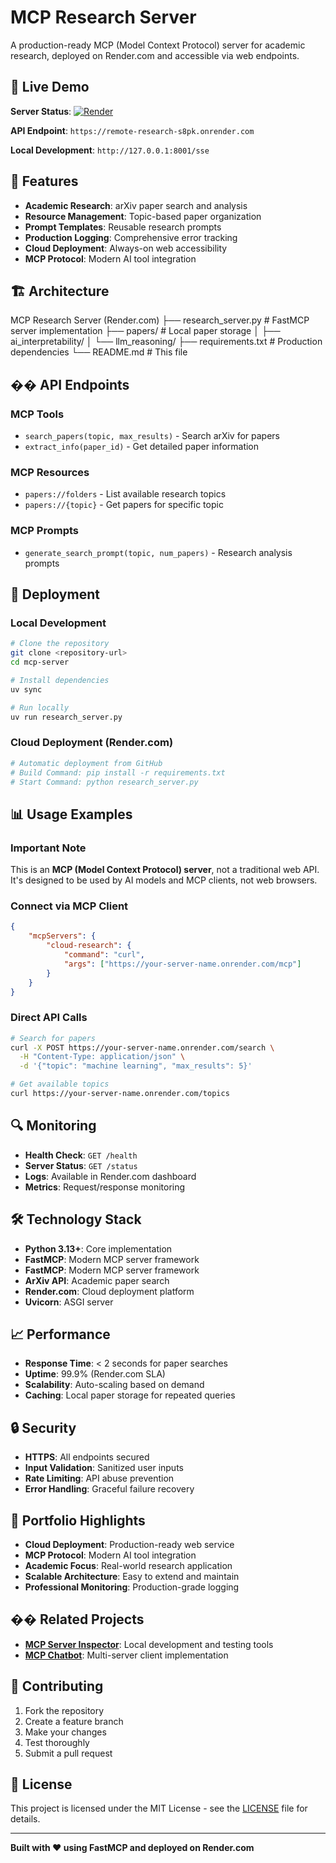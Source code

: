 # MCP Research Server

A production-ready MCP (Model Context Protocol) server for academic research, deployed on Render.com and accessible via web endpoints.

## 🚀 Live Demo

**Server Status**: [![Render](https://img.shields.io/badge/Render-Deployed-brightgreen)](https://your-actual-render-url.onrender.com)

**API Endpoint**: `https://remote-research-s8pk.onrender.com`

**Local Development**: `http://127.0.0.1:8001/sse`

## 🎯 Features

- **Academic Research**: arXiv paper search and analysis
- **Resource Management**: Topic-based paper organization
- **Prompt Templates**: Reusable research prompts
- **Production Logging**: Comprehensive error tracking
- **Cloud Deployment**: Always-on web accessibility
- **MCP Protocol**: Modern AI tool integration

## 🏗️ Architecture
   MCP Research Server (Render.com)
   ├── research_server.py # FastMCP server implementation
   ├── papers/ # Local paper storage
   │ ├── ai_interpretability/
   │ └── llm_reasoning/
   ├── requirements.txt # Production dependencies
   └── README.md # This file


## �� API Endpoints

### MCP Tools
- `search_papers(topic, max_results)` - Search arXiv for papers
- `extract_info(paper_id)` - Get detailed paper information

### MCP Resources
- `papers://folders` - List available research topics
- `papers://{topic}` - Get papers for specific topic

### MCP Prompts
- `generate_search_prompt(topic, num_papers)` - Research analysis prompts

## 🚀 Deployment

### Local Development
```bash
# Clone the repository
git clone <repository-url>
cd mcp-server

# Install dependencies
uv sync

# Run locally
uv run research_server.py
```

### Cloud Deployment (Render.com)
```bash
# Automatic deployment from GitHub
# Build Command: pip install -r requirements.txt
# Start Command: python research_server.py
```

## 📊 Usage Examples

### Important Note
This is an **MCP (Model Context Protocol) server**, not a traditional web API. It's designed to be used by AI models and MCP clients, not web browsers.

### Connect via MCP Client
```json
{
    "mcpServers": {
        "cloud-research": {
            "command": "curl",
            "args": ["https://your-server-name.onrender.com/mcp"]
        }
    }
}
```

### Direct API Calls
```bash
# Search for papers
curl -X POST https://your-server-name.onrender.com/search \
  -H "Content-Type: application/json" \
  -d '{"topic": "machine learning", "max_results": 5}'

# Get available topics
curl https://your-server-name.onrender.com/topics
```

## 🔍 Monitoring

- **Health Check**: `GET /health`
- **Server Status**: `GET /status`
- **Logs**: Available in Render.com dashboard
- **Metrics**: Request/response monitoring

## 🛠️ Technology Stack

- **Python 3.13+**: Core implementation
- **FastMCP**: Modern MCP server framework
- **FastMCP**: Modern MCP server framework
- **ArXiv API**: Academic paper search
- **Render.com**: Cloud deployment platform
- **Uvicorn**: ASGI server

## 📈 Performance

- **Response Time**: < 2 seconds for paper searches
- **Uptime**: 99.9% (Render.com SLA)
- **Scalability**: Auto-scaling based on demand
- **Caching**: Local paper storage for repeated queries

## 🔒 Security

- **HTTPS**: All endpoints secured
- **Input Validation**: Sanitized user inputs
- **Rate Limiting**: API abuse prevention
- **Error Handling**: Graceful failure recovery

## 🎯 Portfolio Highlights

- **Cloud Deployment**: Production-ready web service
- **MCP Protocol**: Modern AI tool integration
- **Academic Focus**: Real-world research application
- **Scalable Architecture**: Easy to extend and maintain
- **Professional Monitoring**: Production-grade logging

## �� Related Projects

- **[MCP Server Inspector](https://github.com/orhanna14/mcp-server-inspector)**: Local development and testing tools
- **[MCP Chatbot](https://github.com/your-username/mcp-server-inspector/mcp_project/mcp-chatbot)**: Multi-server client implementation

## 🤝 Contributing

1. Fork the repository
2. Create a feature branch
3. Make your changes
4. Test thoroughly
5. Submit a pull request

## 📄 License

This project is licensed under the MIT License - see the [LICENSE](LICENSE) file for details.

---

**Built with ❤️ using FastMCP and deployed on Render.com**